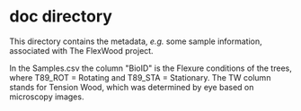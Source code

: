 # doc directory
This directory contains the metadata, _e.g._ some sample information, associated with The FlexWood project.

In the Samples.csv the column "BioID" is the Flexure conditions of the trees, where T89_ROT = Rotating and T89_STA = Stationary.
The TW column stands for Tension Wood, which was determined by eye based on microscopy images.